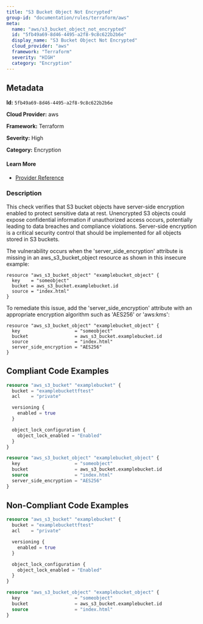 ```yaml
---
title: "S3 Bucket Object Not Encrypted"
group-id: "documentation/rules/terraform/aws"
meta:
  name: "aws/s3_bucket_object_not_encrypted"
  id: "5fb49a69-8d46-4495-a2f8-9c8c622b2b6e"
  display_name: "S3 Bucket Object Not Encrypted"
  cloud_provider: "aws"
  framework: "Terraform"
  severity: "HIGH"
  category: "Encryption"
---
```

## Metadata

**Id:** `5fb49a69-8d46-4495-a2f8-9c8c622b2b6e`

**Cloud Provider:** aws

**Framework:** Terraform

**Severity:** High

**Category:** Encryption

#### Learn More

 - [Provider Reference](https://registry.terraform.io/providers/hashicorp/aws/latest/docs/resources/s3_bucket_object#server_side_encryption)

### Description

 This check verifies that S3 bucket objects have server-side encryption enabled to protect sensitive data at rest. Unencrypted S3 objects could expose confidential information if unauthorized access occurs, potentially leading to data breaches and compliance violations. Server-side encryption is a critical security control that should be implemented for all objects stored in S3 buckets.

The vulnerability occurs when the 'server_side_encryption' attribute is missing in an aws_s3_bucket_object resource as shown in this insecure example:
```hcl
resource "aws_s3_bucket_object" "examplebucket_object" {
  key    = "someobject"
  bucket = aws_s3_bucket.examplebucket.id
  source = "index.html"
}
```

To remediate this issue, add the 'server_side_encryption' attribute with an appropriate encryption algorithm such as 'AES256' or 'aws:kms':
```hcl
resource "aws_s3_bucket_object" "examplebucket_object" {
  key                    = "someobject"
  bucket                 = aws_s3_bucket.examplebucket.id
  source                 = "index.html"
  server_side_encryption = "AES256"
}
```


## Compliant Code Examples
```terraform
resource "aws_s3_bucket" "examplebucket" {
  bucket = "examplebuckettftest"
  acl    = "private"

  versioning {
    enabled = true
  }

  object_lock_configuration {
    object_lock_enabled = "Enabled"
  }
}

resource "aws_s3_bucket_object" "examplebucket_object" {
  key                    = "someobject"
  bucket                 = aws_s3_bucket.examplebucket.id
  source                 = "index.html"
  server_side_encryption = "AES256"
}

```
## Non-Compliant Code Examples
```terraform
resource "aws_s3_bucket" "examplebucket" {
  bucket = "examplebuckettftest"
  acl    = "private"

  versioning {
    enabled = true
  }

  object_lock_configuration {
    object_lock_enabled = "Enabled"
  }
}

resource "aws_s3_bucket_object" "examplebucket_object" {
  key                    = "someobject"
  bucket                 = aws_s3_bucket.examplebucket.id
  source                 = "index.html"
}

```